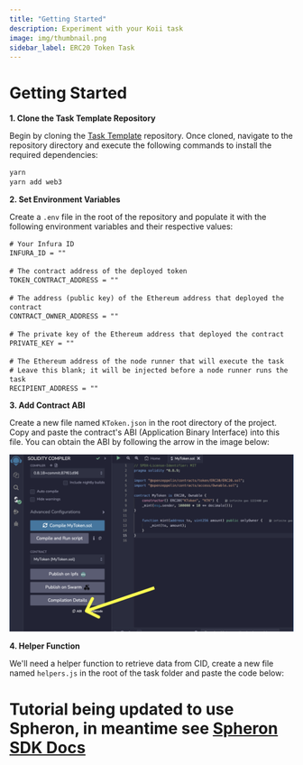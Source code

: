 ```yaml
---
title: "Getting Started"
description: Experiment with your Koii task
image: img/thumbnail.png
sidebar_label: ERC20 Token Task
---
```


# Getting Started

**1. Clone the Task Template Repository**

Begin by cloning the [Task Template](https://github.com/koii-network/task-template) repository. Once cloned, navigate to the repository directory and execute the following commands to install the required dependencies:

```bash
yarn
yarn add web3
```

**2. Set Environment Variables**

Create a `.env` file in the root of the repository and populate it with the following environment variables and their respective values:

```
# Your Infura ID
INFURA_ID = ""

# The contract address of the deployed token
TOKEN_CONTRACT_ADDRESS = ""

# The address (public key) of the Ethereum address that deployed the contract
CONTRACT_OWNER_ADDRESS = ""

# The private key of the Ethereum address that deployed the contract
PRIVATE_KEY = ""

# The Ethereum address of the node runner that will execute the task
# Leave this blank; it will be injected before a node runner runs the task
RECIPIENT_ADDRESS = ""
```

**3. Add Contract ABI**

Create a new file named `KToken.json` in the root directory of the project. Copy and paste the contract's ABI (Application Binary Interface) into this file. You can obtain the ABI by following the arrow in the image below:

![ABI](./img/abi.png)

**4. Helper Function**

We'll need a helper function to retrieve data from CID, create a new file named `helpers.js` in the root of the task folder and paste the code below:

# Tutorial being updated to use Spheron, in meantime see [Spheron SDK Docs](https://docs.spheron.network/sdk/storage-v2/)

<!-- TODO: Make updated tutorial that uses Spheron, I think the method required is referenced here: https://docs.spheron.network/sdk/storage-v2/#get-upload -->
<!-- 
```js title="/helpers.js"
require("dotenv").config();
const axios = require("axios");
const { Web3Storage } = require("web3.storage");
const storageClient = new Web3Storage({
  token: process.env.SECRET_WEB3_STORAGE_KEY,
});

async function retrieveFromCid(cid) {
  const res = await storageClient.get(cid.replace(/['"]/g, ""));

  if (res?.ok) {
    const file = await res.files();
    const url = `https://${file[0].cid}.ipfs.w3s.link/?filename=${file[0].name}`;

    try {
      const output = await axios.get(url);
      return output.data;
    } catch (error) {
      console.log("ERROR", error);
    }
  } else {
    return false;
  }
}
module.exports = { retrieveFromCid };
``` -->
